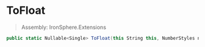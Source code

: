 ﻿

# ToFloat

> Assembly: IronSphere.Extensions

```csharp
public static Nullable<Single> ToFloat(this String this, NumberStyles numberStyles, IFormatProvider formatProvider)
```



